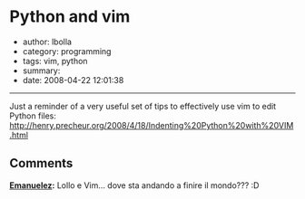 # Python and vim

- author: lbolla
- category: programming
- tags: vim, python
- summary: 
- date: 2008-04-22 12:01:38

----------------

Just a reminder of a very useful set of tips to effectively use vim to edit
Python files:
<http://henry.precheur.org/2008/4/18/Indenting%20Python%20with%20VIM.html>

## Comments

**[Emanuelez](#48 "2008-04-24 14:33:30"):** Lollo e Vim... dove sta andando a finire il mondo??? :D

